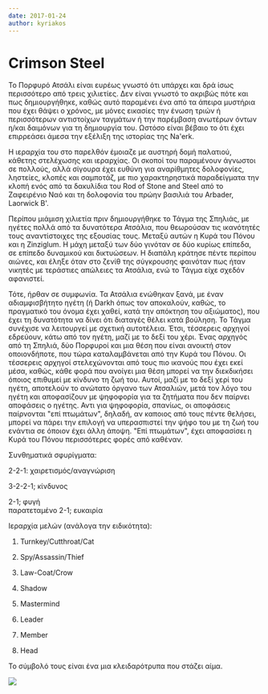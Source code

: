 ```yaml
---
date: 2017-01-24
author: kyriakos
---
```

# Crimson Steel

Το Πορφυρό Ατσάλι είναι ευρέως γνωστό ότι υπάρχει και δρά ίσως περισσότερο από
τρεις χιλιετίες. Δεν είναι γνωστό το ακριβώς πότε και πως δημιουργήθηκε, καθώς
αυτό παραμένει ένα από τα άπειρα μυστήρια που έχει θάψει ο χρόνος, με μόνες
εικασίες την ένωση τριών ή περισσότερων αντιστοίχων ταγμάτων ή την παρέμβαση
ανωτέρων όντων η/και δαιμόνων για τη δημιουργία του. Ωστόσο είναι βέβαιο το
ότι έχει επιρρεάσει άμεσα την εξέλιξη της ιστορίας της Na'erk.



Η ιεραρχία του στο παρελθόν έμοιαζε με αυστηρή δομή παλατιού, κάθετης
στελέχωσης και ιεραρχίας. Οι σκοποί του παραμένουν άγνωστοι σε πολλούς, αλλά
σίγουρα έχει ευθύνη για αναρίθμητες δολοφονίες, ληστείες, κλοπές και σαμποτάζ,
με πιο χαρακτηρηστικά παραδείγματα την κλοπή ενός από τα δακυλίδια του Rod of
Stone and Steel από το Ζαφειρένιο Ναό και τη δολοφονία του πρώην βασιλιά του
Arbader, Laorwick Β'.  

Περίπου μιάμιση χιλιετία πριν δημιουργήθηκε το Τάγμα της Σπηλιάς, με ηγέτες
πολλά από τα δυνατότερα Ατσάλια, που θεωρούσαν τις ικανότητές τους
αναντίστοιχες της εξουσίας τους. Μεταξύ αυτών η Κυρά του Πόνου και η
Zinziglum. Η μάχη μεταξύ των δύο γινόταν σε δύο κυρίως επίπεδα, σε επίπεδο
δυναμικού και δικτυώσεων. Η διαπάλη κράτησε πέντε περίπου αιώνες, και έληξε
όταν στο ζενίθ της σύγκρουσης φαινόταν πως ήταν νικητές με τεράστιες απώλειες
τα Ατσάλια, ενώ το Τάγμα είχε σχεδόν αφανιστεί.



Τότε, ήρθαν σε συμφωνία. Τα Ατσάλια ενώθηκαν ξανά, με έναν αδιαμφισβήτητο
ηγέτη (ή Darkh όπως τον αποκαλούν, καθώς, το πραγματικό του όνομα έχει χαθεί,
κατά την απόκτηση του αξιώματος), που έχει τη δυνατότητα να δίνει ότι διαταγές
θέλει κατά βούληση. Το Τάγμα συνέχισε να λειτουργεί με σχετική αυτοτέλεια.
Έτσι, τέσσερεις αρχηγοί εδρεύουν, κάτω από τον ηγέτη, μαζί με το δεξί του
χέρι. Ένας αρχηγός από τη Σπηλιά, δύο Πορφυροί και μια θέση που είναι ανοικτή
στον οποιονδήποτε, που τώρα καταλαμβάνεται από την Κυρά του Πόνου. Οι
τέσσερεις αρχηγοί στελεχώνονται από τους πιο ικανούς που έχει εκεί μέσα,
καθώς, κάθε φορά που ανοίγει μια θέση μπορεί να την διεκδικήσει όποιος
επιθυμεί με κίνδυνο τη ζωή του. Αυτοί, μαζί με το δεξί χερί του ηγέτη,
αποτελούν το ανώτατο όργανο των Ατσαλιών, μετά τον λόγο του ηγέτη και
αποφασίζουν με ψηφοφορία για τα ζητήματα που δεν παίρνει αποφάσεις ο ηγέτης.
Αντι για ψηφοφορία, σπανίως, οι αποφάσεις παίρνονται "επί πτωμάτων", δηλαδή,
αν καποιος από τους πέντε θελήσει, μπορεί να πάρει την επιλογή να υπερασπιστεί
την ψήφο του με τη ζωή του ενάντια σε όποιον έχει άλλη άποψη. "Επί πτωμάτων",
έχει αποφασίσει η Κυρά του Πόνου περισσότερες φορές από καθέναν.  

Συνθηματικά σφυρίγματα:

2-2-1: χαιρετισμός/αναγνώριση

3-2-2-1; κίνδυνος

2-1; φυγή  
παρατεταμένο 2-1; ευκαιρία  

Ιεραρχία μελών (ανάλογα την ειδικότητα):



1) Turnkey/Cutthroat/Cat

2) Spy/Assassin/Thief  
3) Law-Coat/Crow  
4) Shadow  
5) Mastermind

6) Leader

7) Member

8) Head  


Το σύμβολό τους είναι ένα μια κλειδαρότρυπα που στάζει αίμα.





[![](https://2.bp.blogspot.com/-pdixoEiVbcg/WId0Ukn9weI/AAAAAAAAAH8/VCmloTIFSEci6iTfczHyB1BX1nB98UDHQCLcB/s320/Crimsonsteel.png)](https://2.bp.blogspot.com/-pdixoEiVbcg/WId0Ukn9weI/AAAAAAAAAH8/VCmloTIFSEci6iTfczHyB1BX1nB98UDHQCLcB/s1600/Crimsonsteel.png)



